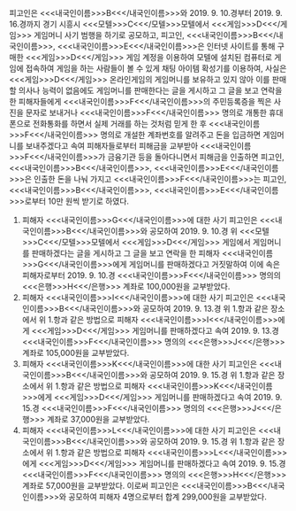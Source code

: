 피고인은 <<<내국인이름>>>B<<</내국인이름>>>와 2019. 9. 10.경부터 2019. 9. 16.경까지 경기 시흥시 <<<모텔>>>C<<</모텔>>>모텔에서 <<<게임>>>D<<</게임>>> 게임머니 사기 범행을 하기로 공모하고, 피고인, <<<내국인이름>>>B<<</내국인이름>>>, <<<내국인이름>>>E<<</내국인이름>>>은 인터넷 사이트를 통해 구매한 <<<게임>>>D<<</게임>>> 게임 계정을 이용하여 모텔에 설치된 컴퓨터로 게임에 접속하여 게임을 하는 사람들이 볼 수 있게 채팅 아이템 확성기를 이용하여, 사실은 <<<게임>>>D<<</게임>>> 온라인게임의 게임머니를 보유하고 있지 않아 이를 판매할 의사나 능력이 없음에도 게임머니를 판매한다는 글을 게시하고 그 글을 보고 연락을 한 피해자들에게 <<<내국인이름>>>F<<</내국인이름>>>의 주민등록증을 찍은 사진을 문자로 보내거나 <<<내국인이름>>>F<<</내국인이름>>> 명의로 개통한 휴대폰으로 전화통화를 하면서 실제 거래를 하는 것처럼 믿게 한 후 <<<내국인이름>>>F<<</내국인이름>>> 명의로 개설한 계좌번호를 알려주고 돈을 입금하면 게임머니를 보내주겠다고 속여 피해자들로부터 피해금을 교부받아 <<<내국인이름>>>F<<</내국인이름>>>가 금융기관 등을 돌아다니면서 피해금을 인출하면 피고인, <<<내국인이름>>>B<<</내국인이름>>>, <<<내국인이름>>>E<<</내국인이름>>>은 인출한 돈을 나눠 가지고 <<<내국인이름>>>F<<</내국인이름>>>는 피고인, <<<내국인이름>>>B<<</내국인이름>>>, <<<내국인이름>>>E<<</내국인이름>>>로부터 10만 원씩 받기로 하였다.
1. 피해자 <<<내국인이름>>>G<<</내국인이름>>>에 대한 사기
피고인은 <<<내국인이름>>>B<<</내국인이름>>>와 공모하여 2019. 9. 10.경 위 <<<모텔>>>C<<</모텔>>>모텔에서 <<<게임>>>D<<</게임>>> 게임에서 게임머니를 판매하겠다는 글을 게시하고 그 글을 보고 연락을 한 피해자 <<<내국인이름>>>G<<</내국인이름>>>에게 게임머니를 판매하겠다고 거짓말하여 이에 속은 피해자로부터 2019. 9. 10.경 <<<내국인이름>>>F<<</내국인이름>>> 명의의 <<<은행>>>H<<</은행>>> 계좌로 100,000원을 교부받았다.
2. 피해자 <<<내국인이름>>>I<<</내국인이름>>>에 대한 사기
피고인은 <<<내국인이름>>>B<<</내국인이름>>>와 공모하여 2019. 9. 13.경 위 1.항과 같은 장소에서 위 1.항과 같은 방법으로 피해자 <<<내국인이름>>>I<<</내국인이름>>>에게 <<<게임>>>D<<</게임>>> 게임머니를 판매하겠다고 속여 2019. 9. 13.경 <<<내국인이름>>>F<<</내국인이름>>> 명의의 <<<은행>>>J<<</은행>>> 계좌로 105,000원을 교부받았다.
3. 피해자 <<<내국인이름>>>K<<</내국인이름>>>에 대한 사기
피고인은 <<<내국인이름>>>B<<</내국인이름>>>와 공모하여 2019. 9. 15.경 위 1.항과 같은 장소에서 위 1.항과 같은 방법으로 피해자 <<<내국인이름>>>K<<</내국인이름>>>에게 <<<게임>>>D<<</게임>>> 게임머니를 판매하겠다고 속여 2019. 9. 15.경 <<<내국인이름>>>F<<</내국인이름>>> 명의의 <<<은행>>>J<<</은행>>> 계좌로 37,000원을 교부받았다.
4. 피해자 <<<내국인이름>>>L<<</내국인이름>>>에 대한 사기
피고인은 <<<내국인이름>>>B<<</내국인이름>>>와 공모하여 2019. 9. 15.경 위 1.항과 같은 장소에서 위 1.항과 같은 방법으로 피해자 <<<내국인이름>>>L<<</내국인이름>>>에게 <<<게임>>>D<<</게임>>> 게임머니를 판매하겠다고 속여 2019. 9. 15.경 <<<내국인이름>>>F<<</내국인이름>>> 명의의 <<<은행>>>H<<</은행>>> 계좌로 57,000원을 교부받았다.
이로써 피고인은 <<<내국인이름>>>B<<</내국인이름>>>와 공모하여 피해자 4명으로부터 합계 299,000원을 교부받았다.